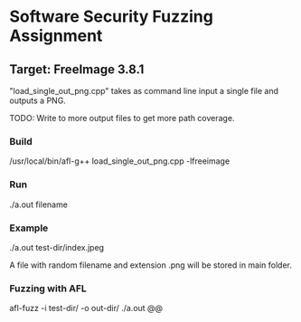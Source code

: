 # Software Security Fuzzing Assignment
## Target: FreeImage 3.8.1

"load_single_out_png.cpp" takes as command line input a single file and outputs a PNG.

TODO: Write to more output files to get more path coverage.

### Build
/usr/local/bin/afl-g++ load_single_out_png.cpp -lfreeimage
### Run
./a.out filename
### Example
./a.out test-dir/index.jpeg

A file with random filename and extension .png will be stored in main folder.
### Fuzzing with AFL
afl-fuzz -i test-dir/ -o out-dir/ ./a.out @@
